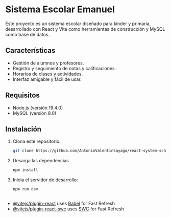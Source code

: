# Sistema Escolar Emanuel

Este proyecto es un sistema escolar diseñado para kinder y primaria, desarrollado con React y Vite como herramientas de construcción y MySQL como base de datos.

## Características

- Gestión de alumnos y profesores.
- Registro y seguimiento de notas y calificaciones.
- Horarios de clases y actividades.
- Interfaz amigable y fácil de usar.

## Requisitos

- Node.js (versión 19.4.0)
- MySQL (versión 8.0)

## Instalación

1. Clona este repositorio:

   ```bash
   git clone https://github.com/AntonioValentinSayago/react-system-school.git

3. Desarga las dependencias

    ```bash
    npm install

3. Inicia el servidor de desarrollo:

    ```bash
    npm run dev



- [@vitejs/plugin-react](https://github.com/vitejs/vite-plugin-react/blob/main/packages/plugin-react/README.md) uses [Babel](https://babeljs.io/) for Fast Refresh
- [@vitejs/plugin-react-swc](https://github.com/vitejs/vite-plugin-react-swc) uses [SWC](https://swc.rs/) for Fast Refresh
